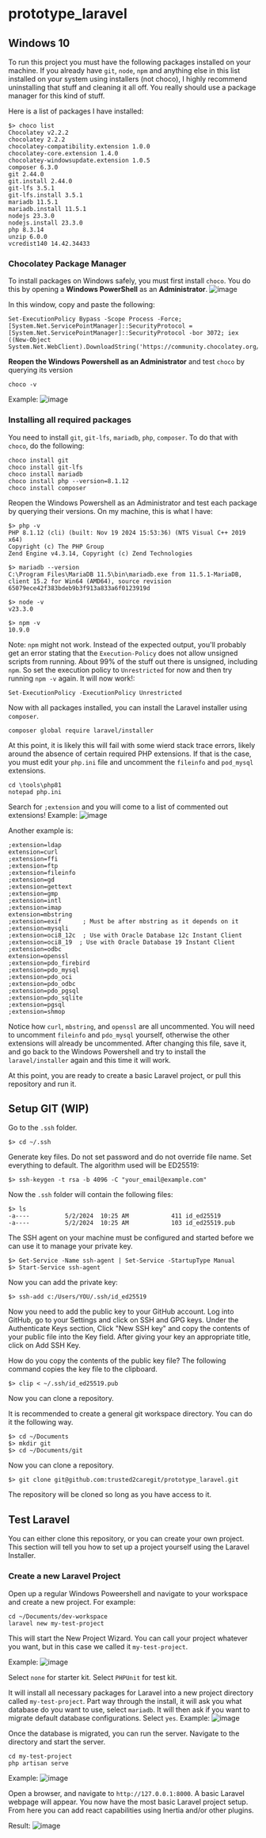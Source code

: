 # prototype_laravel

## Windows 10
To run this project you must have the following packages installed on your machine. If you already have `git`, `node`, `npm` and anything else in this list installed on your system using installers (not choco), I highly recommend uninstalling that stuff and cleaning it all off. You really should use a package manager for this kind of stuff.

Here is a list of packages I have installed:
```
$> choco list
Chocolatey v2.2.2
chocolatey 2.2.2
chocolatey-compatibility.extension 1.0.0
chocolatey-core.extension 1.4.0
chocolatey-windowsupdate.extension 1.0.5
composer 6.3.0
git 2.44.0
git.install 2.44.0
git-lfs 3.5.1
git-lfs.install 3.5.1
mariadb 11.5.1
mariadb.install 11.5.1
nodejs 23.3.0
nodejs.install 23.3.0
php 8.3.14
unzip 6.0.0
vcredist140 14.42.34433
```
### Chocolatey Package Manager
To install packages on Windows safely, you must first install `choco`. You do this by opening a **Windows PowerShell** as an **Administrator**.
![image](https://github.com/user-attachments/assets/e875534b-d44f-41a4-a266-62efa9308708)

In this window, copy and paste the following:
```
Set-ExecutionPolicy Bypass -Scope Process -Force; [System.Net.ServicePointManager]::SecurityProtocol = [System.Net.ServicePointManager]::SecurityProtocol -bor 3072; iex ((New-Object System.Net.WebClient).DownloadString('https://community.chocolatey.org/install.ps1'))
```

**Reopen the Windows Powershell as an Administrator** and test `choco` by querying its version
```
choco -v
```
Example:
![image](https://github.com/user-attachments/assets/94d6b1c2-63d0-4fce-adf8-2ce7678896f3)

### Installing all required packages
You need to install `git`, `git-lfs`, `mariadb`, `php`, `composer`. To do that with `choco`, do the following:
```
choco install git 
choco install git-lfs
choco install mariadb
choco install php --version=8.1.12
choco install composer
```

Reopen the Windows Powershell as an Administrator and test each package by querying their versions. On my machine, this is what I have:
```
$> php -v
PHP 8.1.12 (cli) (built: Nov 19 2024 15:53:36) (NTS Visual C++ 2019 x64)
Copyright (c) The PHP Group
Zend Engine v4.3.14, Copyright (c) Zend Technologies

$> mariadb --version
C:\Program Files\MariaDB 11.5\bin\mariadb.exe from 11.5.1-MariaDB, client 15.2 for Win64 (AMD64), source revision 65079ece42f383bdeb9b3f913a833a6f0123919d

$> node -v
v23.3.0

$> npm -v
10.9.0
```

Note: `npm` might not work. Instead of the expected output, you'll probably get an error stating that the `Execution-Policy` does not allow unsigned scripts from running. About 99% of the stuff out there is unsigned, including `npm`. So set the execution policy to `Unrestricted` for now and then try running `npm -v` again. It will now work!:
```
Set-ExecutionPolicy -ExecutionPolicy Unrestricted
```

Now with all packages installed, you can install the Laravel installer using `composer`.
```
composer global require laravel/installer
```

At this point, it is likely this will fail with some wierd stack trace errors, likely around the absence of certain required PHP extensions. If that is the case, you must edit your `php.ini` file and uncomment the `fileinfo` and `pod_mysql` extensions. 
```
cd \tools\php81
notepad php.ini
```
Search for `;extension` and you will come to a list of commented out extensions! Example:
![image](https://github.com/user-attachments/assets/0bea58f3-2bbc-4846-9346-36900be0a017)

Another example is:
```
;extension=ldap
extension=curl
;extension=ffi
;extension=ftp
;extension=fileinfo
;extension=gd
;extension=gettext
;extension=gmp
;extension=intl
;extension=imap
extension=mbstring
;extension=exif      ; Must be after mbstring as it depends on it
;extension=mysqli
;extension=oci8_12c  ; Use with Oracle Database 12c Instant Client
;extension=oci8_19  ; Use with Oracle Database 19 Instant Client
;extension=odbc
extension=openssl
;extension=pdo_firebird
;extension=pdo_mysql
;extension=pdo_oci
;extension=pdo_odbc
;extension=pdo_pgsql
;extension=pdo_sqlite
;extension=pgsql
;extension=shmop
```
Notice how `curl`, `mbstring`, and `openssl` are all uncommented. You will need to uncomment `fileinfo` and `pdo_mysql` yourself, otherwise the other extensions will already be uncommented. 
After changing this file, save it, and go back to the Windows Powershell and try to install the `laravel/installer` again and this time it will work.

At this point, you are ready to create a basic Laravel project, or pull this repository and run it.

## Setup GIT (WIP)
Go to the `.ssh` folder.
```
$> cd ~/.ssh
```

Generate key files. Do not set password and do not override file name. Set everything to default. The algorithm used will be ED25519:
```
$> ssh-keygen -t rsa -b 4096 -C "your_email@example.com"
```
Now the `.ssh` folder will contain the following files:
```
$> ls
-a----          5/2/2024  10:25 AM            411 id_ed25519
-a----          5/2/2024  10:25 AM            103 id_ed25519.pub
```
The SSH agent on your machine must be configured and started before we can use it to manage your private key.
```
$> Get-Service -Name ssh-agent | Set-Service -StartupType Manual
$> Start-Service ssh-agent
```
Now you can add the private key:
```
$> ssh-add c:/Users/YOU/.ssh/id_ed25519
```

Now you need to add the public key to your GitHub account.
Log into GitHub, go to your Settings and click on SSH and GPG keys.
Under the Authenticate Keys section, Click "New SSH key" and copy the contents of your public file into the Key field. After giving your key an appropriate title, click on Add SSH Key.

How do you copy the contents of the public key file? The following command copies the key file to the clipboard.
```
$> clip < ~/.ssh/id_ed25519.pub
```

Now you can clone a repository.

It is recommended to create a general git workspace directory. You can do it the following way.
```
$> cd ~/Documents
$> mkdir git
$> cd ~/Documents/git
```
Now you can clone a repository.
```
$> git clone git@github.com:trusted2caregit/prototype_laravel.git
```
The repository will be cloned so long as you have access to it.

## Test Laravel
You can either clone this repository, or you can create your own project. This section will tell you how to set up a project yourself using the Laravel Installer.

### Create a new Laravel Project
Open up a regular Windows Poweershell and navigate to your workspace and create a new project. For example:
```
cd ~/Documents/dev-workspace
laravel new my-test-project
```
This will start the New Project Wizard. You can call your project whatever you want, but in this case we called it `my-test-project`.

Example:
![image](https://github.com/user-attachments/assets/fa6c511a-9808-40f4-8928-08c7bec64f9e)

Select `none` for starter kit.
Select `PHPUnit` for test kit.

It will install all necessary packages for Laravel into a new project directory called `my-test-project`. Part way through the install, it will ask you what database do you want to use, select `mariadb`. It will then ask if you want to migrate default database configurations. Select `yes`.
Example:
![image](https://github.com/user-attachments/assets/f3c61059-0c8c-442b-a079-76e147ad09ee)

Once the database is migrated, you can run the server. Navigate to the directory and start the server.
```
cd my-test-project
php artisan serve
```
Example:
![image](https://github.com/user-attachments/assets/0562c0aa-0472-4749-99bb-da781aea0ca8)

Open a browser, and navigate to `http://127.0.0.1:8000`. A basic Laravel webpage will appear. You now have the most basic Laravel project setup. From here you can add react capabilities using Inertia and/or other plugins.

Result:
![image](https://github.com/user-attachments/assets/38609100-72d9-498f-9084-4b204bc5b9f2)




